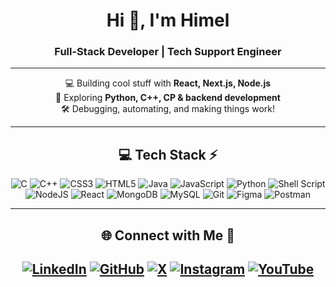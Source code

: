 <div align="center">

# Hi 👋, I'm Himel 
### Full-Stack Developer | Tech Support Engineer
---

💻 Building cool stuff with **React, Next.js, Node.js**  
🚀 Exploring **Python, C++, CP & backend development**  
🛠️ Debugging, automating, and making things work!  

---
## 💻 Tech Stack ⚡

![C](https://img.shields.io/badge/c-%2300599C.svg?style=for-the-badge&logo=c&logoColor=white) 
![C++](https://img.shields.io/badge/c++-%2300599C.svg?style=for-the-badge&logo=c%2B%2B&logoColor=white) 
![CSS3](https://img.shields.io/badge/css3-%231572B6.svg?style=for-the-badge&logo=css3&logoColor=white) 
![HTML5](https://img.shields.io/badge/html5-%23E34F26.svg?style=for-the-badge&logo=html5&logoColor=white) 
![Java](https://img.shields.io/badge/java-%23ED8B00.svg?style=for-the-badge&logo=openjdk&logoColor=white) 
![JavaScript](https://img.shields.io/badge/javascript-%23323330.svg?style=for-the-badge&logo=javascript&logoColor=%23F7DF1E) 
![Python](https://img.shields.io/badge/python-3670A0?style=for-the-badge&logo=python&logoColor=ffdd54) 
![Shell Script](https://img.shields.io/badge/shell_script-%23121011.svg?style=for-the-badge&logo=gnu-bash&logoColor=white) 
![NodeJS](https://img.shields.io/badge/node.js-6DA55F?style=for-the-badge&logo=node.js&logoColor=white) 
![React](https://img.shields.io/badge/react-%2320232a.svg?style=for-the-badge&logo=react&logoColor=%2361DAFB) 
![MongoDB](https://img.shields.io/badge/MongoDB-%234ea94b.svg?style=for-the-badge&logo=mongodb&logoColor=white) 
![MySQL](https://img.shields.io/badge/mysql-4479A1.svg?style=for-the-badge&logo=mysql&logoColor=white) 
![Git](https://img.shields.io/badge/git-%23F05033.svg?style=for-the-badge&logo=git&logoColor=white) 
![Figma](https://img.shields.io/badge/figma-%23F24E1E.svg?style=for-the-badge&logo=figma&logoColor=white) 
![Postman](https://img.shields.io/badge/Postman-FF6C37?style=for-the-badge&logo=postman&logoColor=white)

---
## 🌐 Connect with Me 🍬

[![LinkedIn](https://img.shields.io/badge/LinkedIn-%230077B5.svg?logo=linkedin&logoColor=white)](https://linkedin.com/in/nitishsinghslg) 
[![GitHub](https://img.shields.io/badge/github-%23121011.svg?logo=github&logoColor=white)](https://github.com/yourusername) 
[![X](https://img.shields.io/badge/X-black.svg?logo=X&logoColor=white)](https://x.com/technologyhell) 
[![Instagram](https://img.shields.io/badge/Instagram-%23E4405F.svg?logo=Instagram&logoColor=white)](https://instagram.com/technologyhell) 
[![YouTube](https://img.shields.io/badge/YouTube-%23FF0000.svg?logo=YouTube&logoColor=white)](https://youtube.com/@technologyhell)
---
</div>
